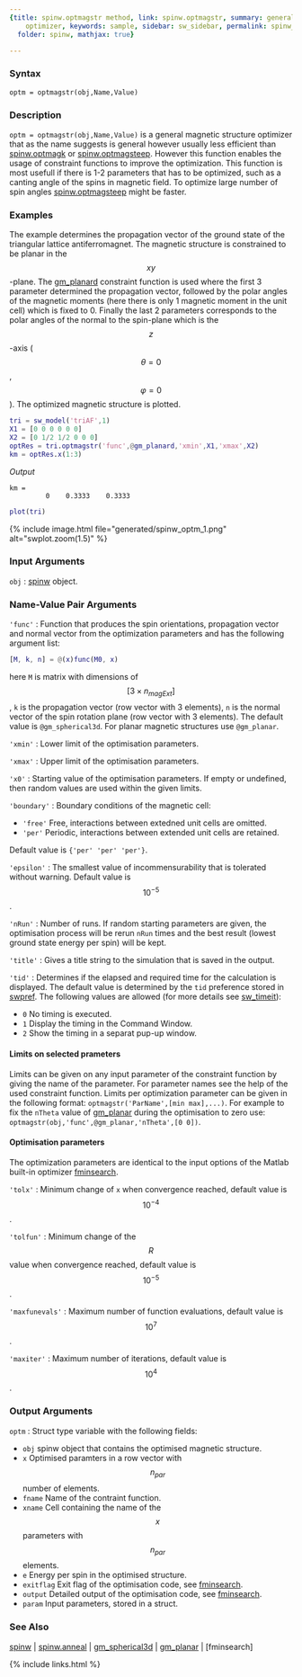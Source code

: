 ```yaml
---
{title: spinw.optmagstr method, link: spinw.optmagstr, summary: general magnetic structure
    optimizer, keywords: sample, sidebar: sw_sidebar, permalink: spinw_optmagstr,
  folder: spinw, mathjax: true}

---
```

  
### Syntax
  
`optm = optmagstr(obj,Name,Value)`
  
### Description
  
`optm = optmagstr(obj,Name,Value)` is a general magnetic structure
optimizer that as the name suggests is general however usually less
efficient than [spinw.optmagk](spinw_optmagk) or [spinw.optmagsteep](spinw_optmagsteep). However this
function enables the usage of constraint functions to improve the
optimization. This function is most usefull if there is 1-2 parameters
that has to be optimized, such as a canting angle of the spins in
magnetic field. To optimize large number of spin angles
[spinw.optmagsteep](spinw_optmagsteep) might be faster.
  
### Examples
  
The example determines the propagation vector of the ground state of the
triangular lattice antiferromagnet. The magnetic structure is constrained
to be planar in the $$xy$$-plane. The [gm_planard](gm_planard) constraint function is
used where the first 3 parameter determined the propagation vector,
followed by the polar angles of the magnetic moments (here there is only
1 magnetic moment in the unit cell) which is fixed to 0. Finally the last
2 parameters corresponds to the polar angles of the normal to the
spin-plane which is the $$z$$-axis ($$\theta=0$$, $$\varphi=0$$). The optimized
magnetic structure is plotted.
 
```matlab
tri = sw_model('triAF',1)
X1 = [0 0 0 0 0 0]
X2 = [0 1/2 1/2 0 0 0]
optRes = tri.optmagstr('func',@gm_planard,'xmin',X1,'xmax',X2)
km = optRes.x(1:3)
```
*Output*
```
km =
         0    0.3333    0.3333
```
 
```matlab
plot(tri)
```
 
{% include image.html file="generated/spinw_optm_1.png" alt="swplot.zoom(1.5)" %}
  
### Input Arguments
  
`obj`
: [spinw](spinw) object.
  
### Name-Value Pair Arguments
  
`'func'`
: Function that produces the spin orientations, propagation vector and
  normal vector from the optimization parameters and has the following
  argument list:
  ```matlab
  [M, k, n] = @(x)func(M0, x)
  ```
 here `M` is matrix with dimensions of $$[3\times n_{magExt}]$$, `k` is the
 propagation vector (row vector with 3 elements), `n` is the normal vector
 of the spin rotation plane (row vector with 3 elements). The
 default value is `@gm_spherical3d`. For planar magnetic structures
 use `@gm_planar`.
  
`'xmin'`
: Lower limit of the optimisation parameters.
  
`'xmax'`
: Upper limit of the optimisation parameters.
  
`'x0'`
: Starting value of the optimisation parameters. If empty
  or undefined, then random values are used within the given limits.
  
`'boundary'`
: Boundary conditions of the magnetic cell:
  * `'free'`  Free, interactions between extedned unit cells are
            omitted.
  * `'per'`   Periodic, interactions between extended unit cells
            are retained.
 
  Default value is `{'per' 'per' 'per'}`.
  
`'epsilon'`
: The smallest value of incommensurability that is tolerated
  without warning. Default value is $$10^{-5}$$.
  
`'nRun'`
: Number of runs. If random starting parameters are given, the
  optimisation process will be rerun `nRun` times and the best
  result (lowest ground state energy per spin) will be kept.
  
`'title'`
: Gives a title string to the simulation that is saved in the
  output.
  
`'tid'`
: Determines if the elapsed and required time for the calculation is
  displayed. The default value is determined by the `tid` preference
  stored in [swpref](swpref). The following values are allowed (for more details
  see [sw_timeit](sw_timeit)):
  * `0` No timing is executed.
  * `1` Display the timing in the Command Window.
  * `2` Show the timing in a separat pup-up window.
 
#### Limits on selected prameters
 
Limits can be given on any input parameter of the constraint function by
giving the name of the parameter. For parameter names see the help of the
used constraint function. Limits per optimization parameter can be given
in the following format: `optmagstr('ParName',[min max],...)`. For example
to fix the `nTheta` value of [gm_planar](gm_planar) during the optimisation to zero
use: `optmagstr(obj,'func',@gm_planar,'nTheta',[0 0])`.
 
  
#### Optimisation parameters
  
The optimization parameters are identical to the input options of the
Matlab built-in optimizer [fminsearch](https://www.mathworks.com/help/matlab/ref/fminsearch.html).
 
`'tolx'`
: Minimum change of `x` when convergence reached, default
    value is $$10^{-4}$$.
  
`'tolfun'`
: Minimum change of the $$R$$ value when convergence reached,
    default value is $$10^{-5}$$.
  
`'maxfunevals'`
: Maximum number of function evaluations, default value
    is $$10^7$$.
  
`'maxiter'`
: Maximum number of iterations, default value is $$10^4$$.
  
### Output Arguments
  
`optm`
: Struct type variable with the following fields:
  * `obj`       spinw object that contains the optimised magnetic structure.
  * `x`         Optimised paramters in a row vector with $$n_{par}$$ number
                of elements.
  * `fname`     Name of the contraint function.
  * `xname`     Cell containing the name of the $$x$$ parameters with
                  $$n_{par}$$ elements.
  * `e`         Energy per spin in the optimised structure.
  * `exitflag`  Exit flag of the optimisation code, see [fminsearch](https://www.mathworks.com/help/matlab/ref/fminsearch.html).
  * `output`    Detailed output of the optimisation code, see [fminsearch](https://www.mathworks.com/help/matlab/ref/fminsearch.html).
  * `param`     Input parameters, stored in a struct.
  
### See Also
  
[spinw](spinw) \| [spinw.anneal](spinw_anneal) \| [gm_spherical3d](gm_spherical3d) \| [gm_planar](gm_planar) \| [fminsearch]
 

{% include links.html %}
